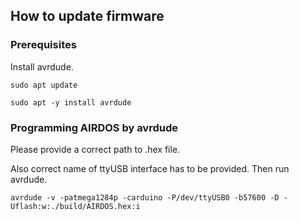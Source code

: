 ## How to update firmware
### Prerequisites

Install avrdude.
```
sudo apt update
```

```
sudo apt -y install avrdude
```

### Programming AIRDOS by avrdude

Please provide a correct path to .hex file. 

Also correct name of ttyUSB interface has to be provided. Then run avrdude.

```
avrdude -v -patmega1284p -carduino -P/dev/ttyUSB0 -b57600 -D -Uflash:w:./build/AIRDOS.hex:i
```

